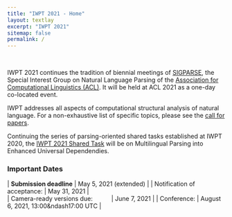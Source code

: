 ```yaml
---
title: "IWPT 2021 - Home"
layout: textlay
excerpt: "IWPT 2021"
sitemap: false
permalink: /
---
```


&nbsp; 

IWPT 2021 continues the tradition of biennial meetings of [SIGPARSE](https://www.sigparse.org), the Special Interest Group on Natural Language Parsing of the [Association for Computational Linguistics (ACL)](https://www.aclweb.org). It will be held at ACL 2021 as a one-day  co-located event.

IWPT addresses all aspects of computational structural analysis of natural language. For a non-exhaustive list of specific topics, please see the [call for papers](/cfp).

Continuing the series of parsing-oriented shared tasks established at IWPT 2020, the [IWPT 2021 Shared Task](https://universaldependencies.org/iwpt21/) will be on Multilingual Parsing into Enhanced Universal Dependendies.

### Important Dates

| **Submission deadline** | May 5, 2021 (extended) | 
| Notification of acceptance: | May 31, 2021 |      
| Camera-ready versions due: &nbsp; &nbsp; &nbsp; &nbsp; &nbsp; | June 7, 2021 |
| Conference: | August 6, 2021, 13:00&ndash17:00 UTC |

&nbsp; 

&nbsp; 

&nbsp; 

&nbsp; 

&nbsp; 

&nbsp; 

&nbsp; 

&nbsp; 

&nbsp; 

&nbsp; 

&nbsp; 

&nbsp; 

&nbsp; 

